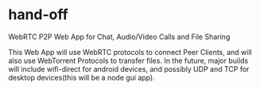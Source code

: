 # hand-off
WebRTC P2P Web App for Chat, Audio/Video Calls and File Sharing

This Web App will use WebRTC protocols to connect Peer Clients, and will also use WebTorrent Protocols to transfer files. 
In the future, major builds will include wifi-direct for android devices, and possibly UDP and TCP for desktop devices(this will be a node gui app).
